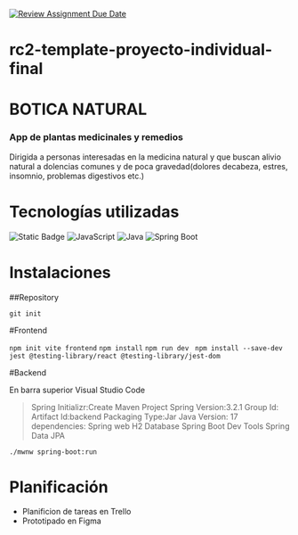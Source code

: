 [![Review Assignment Due Date](https://classroom.github.com/assets/deadline-readme-button-24ddc0f5d75046c5622901739e7c5dd533143b0c8e959d652212380cedb1ea36.svg)](https://classroom.github.com/a/xq5TwZF7)

# rc2-template-proyecto-individual-final

# BOTICA NATURAL

### App de plantas medicinales y remedios

Dirigida a personas interesadas en la medicina natural y que buscan alivio natural a dolencias comunes y de poca gravedad(dolores decabeza, estres, insomnio, problemas digestivos etc.)

# Tecnologías utilizadas

![Static Badge](https://img.shields.io/badge/React-v%208.2.43-green?logo=react)
![JavaScript](https://img.shields.io/badge/JavaScript-ES6-yellow?logo=javascript)
![Java](https://img.shields.io/badge/Java-17-blue?logo=java)
![Spring Boot](https://img.shields.io/badge/Spring_Boot-3.2.1-green?logo=spring)

# Instalaciones

##Repository

`git init`

#Frontend

`npm init vite frontend`
`npm install`
`npm run dev `
`npm install --save-dev jest @testing-library/react @testing-library/jest-dom`

#Backend

En barra superior Visual Studio Code

> Spring Initializr:Create Maven Project
> Spring Version:3.2.1
> Group Id:
> Artifact Id:backend
> Packaging Type:Jar
> Java Version: 17
> dependencies:
> Spring web
> H2 Database
> Spring Boot Dev Tools
> Spring Data JPA

`./mwnw spring-boot:run`

# Planificación

- Planificion de tareas en Trello
- Prototipado en Figma
